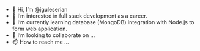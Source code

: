 - 👋 Hi, I’m @jguleserian
- 👀 I’m interested in full stack development as a career.
- 🌱 I’m currently learning database (MongoDB) integration with Node.js to form web application.
- 💞️ I’m looking to collaborate on ...
- 📫 How to reach me ...
